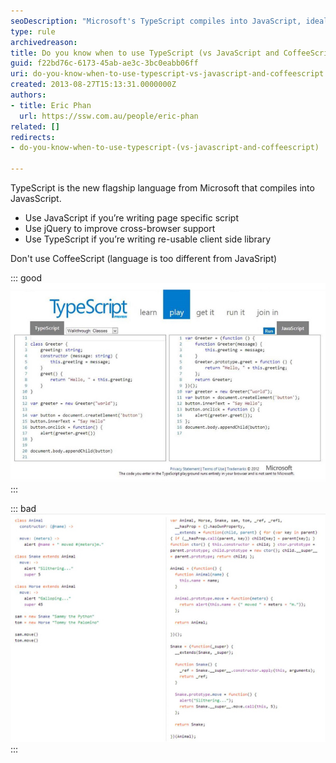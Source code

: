 ```yaml
---
seoDescription: "Microsoft's TypeScript compiles into JavaScript, ideal for reusable client-side libraries, while JavaScript suits page-specific scripts and CoffeeScript's syntax differs too much from JavaScript."
type: rule
archivedreason: 
title: Do you know when to use TypeScript (vs JavaScript and CoffeeScript)?
guid: f22bd76c-6173-45ab-ae3c-3bc0eabb06ff
uri: do-you-know-when-to-use-typescript-vs-javascript-and-coffeescript
created: 2013-08-27T15:13:31.0000000Z
authors:
- title: Eric Phan
  url: https://ssw.com.au/people/eric-phan
related: []
redirects:
- do-you-know-when-to-use-typescript-(vs-javascript-and-coffeescript)

---
```


TypeScript is the new flagship language from Microsoft that compiles into JavasScript.

* Use JavaScript if you’re writing page specific script
* Use jQuery to improve cross-browser support
* Use TypeScript if you’re writing re-usable client side library


Don't use CoffeeScript (language is too different from JavaSript)

<!--endintro-->


::: good  
![Figure: Good - TypeScript is very similar to JavaScript so it’s easy to learn, and also helps developers learn proper JavaScript coding practices](typescript-good.jpg)  
:::


::: bad  
![Figure: Bad – CoffeeScript syntax is very different from JavaScript so it takes longer to learn](typescript-bad.jpg)  
:::
